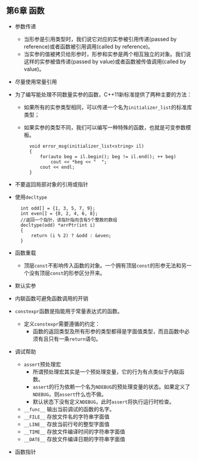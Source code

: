 ## 第6章 函数
- 参数传递
	- 当形参是引用类型时，我们说它对应的实参被引用传递(passed by reference)或者函数被引用调用(called by reference)。
	- 当实参的值被拷贝给形参时，形参和实参是两个相互独立的对象。我们说这样的实参被值传递(passed by value)或者函数被传值调用(called by value)。
- 尽量使用常量引用
- 为了编写能处理不同数量实参的函数，C++11新标准提供了两种主要的方法：
	- 如果所有的实参类型相同，可以传递一个名为`initializer_list`的标准库类型；
	- 如果实参的类型不同，我们可以编写一种特殊的函数，也就是可变参数模板。

			void error_msg(initializer_list<string> il)
			{
				for(auto beg = il.begin(); beg != il.end(); ++ beg)
					cout << *beg << "  ";
				cout << endl;
			}
- 不要返回局部对象的引用或指针
- 使用`decltype`

		int odd[] = {1, 3, 5, 7, 9};
		int even[] = {0, 2, 4, 6, 8};
		//返回一个指针，该指针指向含有5个整数的数组
		decltype(odd) *arrPtr(int i)
		{
			return (i % 2) ? &odd : &even;
		}
- 函数重载
	- 顶层`const`不影响传入函数的对象。一个拥有顶层`const`的形参无法和另一个没有顶层`const`的形参区分开来。
- 默认实参
- 内联函数可避免函数调用的开销
- `constexpr`函数是指能用于常量表达式的函数。
	- 定义`constexpr`需要遵循的约定：
		- 函数的返回类型及所有形参的类型都得是字面值类型，而且函数中必须有且只有一条`return`语句。
- 调试帮助
	- `assert`预处理宏
		- 所谓预处理宏其实是一个预处理变量，它的行为有点类似于内联函数。
		- `assert`的行为依赖一个名为`NDEBUG`的预处理变量的状态。如果定义了`NDEBUG`，则`assert`什么也不做。
		- 默认状态下没有定义`NDEBUG`，此时`assert`将执行运行时检查。
	- `__func__` 输出当前调试的函数的名字。
	- `__FILE__` 存放文件名的字符串字面值
	- `__LINE__` 存放当前行号的整型字面值
	- `__TIME__` 存放文件编译时间的字符串字面值
	- `__DATE__` 存放文件编译日期的字符串字面值
- 函数指针